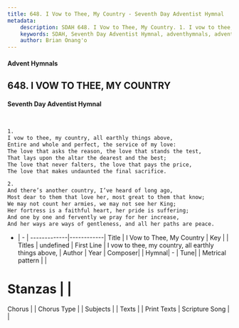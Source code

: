 ```yaml
---
title: 648. I Vow to Thee, My Country - Seventh Day Adventist Hymnal
metadata:
    description: SDAH 648. I Vow to Thee, My Country. 1. I vow to thee, my country, all earthly things above, Entire and whole and perfect, the service of my love: The love that asks the reason, the love that stands the test, That lays upon the altar the dearest and the best; The love that never falters, the love that pays the price, The love that makes undaunted the final sacrifice.
    keywords: SDAH, Seventh Day Adventist Hymnal, adventhymnals, advent hymnals, I Vow to Thee, My Country, I vow to thee, my country, all earthly things above, 
    author: Brian Onang'o
---
```


#### Advent Hymnals
## 648. I VOW TO THEE, MY COUNTRY
#### Seventh Day Adventist Hymnal

```txt


1.
I vow to thee, my country, all earthly things above,
Entire and whole and perfect, the service of my love:
The love that asks the reason, the love that stands the test,
That lays upon the altar the dearest and the best;
The love that never falters, the love that pays the price,
The love that makes undaunted the final sacrifice.

2.
And there’s another country, I’ve heard of long ago,
Most dear to them that love her, most great to them that know;
We may not count her armies, we may not see her King;
Her fortress is a faithful heart, her pride is suffering;
And one by one and fervently we pray for her increase,
And her ways are ways of gentleness, and all her paths are peace.


```

- |   -  |
-------------|------------|
Title | I Vow to Thee, My Country |
Key |  |
Titles | undefined |
First Line | I vow to thee, my country, all earthly things above, |
Author | 
Year | 
Composer|  |
Hymnal|  - |
Tune|  |
Metrical pattern | |
# Stanzas |  |
Chorus |  |
Chorus Type |  |
Subjects |  |
Texts |  |
Print Texts | 
Scripture Song |  |
  
